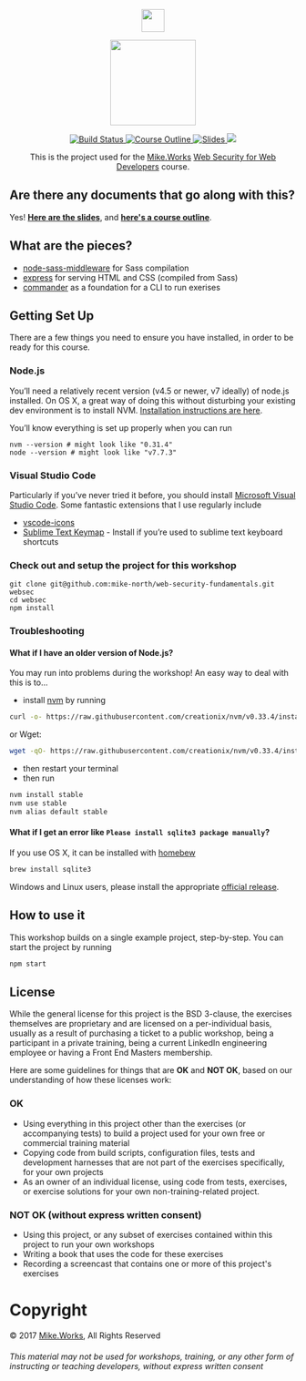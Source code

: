 <p align='center'>
  <a href="https://mike.works" target='_blank'>
    <img height=40 src='https://assets.mike.works/img/login_logo-33a9e523d451fb0d902f73d5452d4a0b.png' />
  </a> 
</p>
<p align='center'>
  <a href="https://mike.works/course/web-security-5c876cc" target='_blank'>
    <img height=150 src='https://user-images.githubusercontent.com/558005/29754319-66262caa-8b37-11e7-98ed-8bde2e2e4f3a.png' />
  </a>
</p>

<p align='center'>
  <a href="https://travis-ci.org/mike-north/web-security-fundamentals" title="Build Status">
    <img title="Build Status" src="https://travis-ci.org/mike-north/web-security-fundamentals.svg?branch=solution"/>
  </a>
  <a href="https://mike.works/course/web-security-5c876cc" title="Web Security for Web Developers">
    <img title="Course Outline" src="https://img.shields.io/badge/mike.works-course%20outline-blue.svg"/>
  </a>
  <a href="https://docs.mike.works/web-sec" title="Slides">
    <img title="Slides" src="https://img.shields.io/badge/mike.works-slides-blue.svg"/>
  </a>
  <a title="Greenkeeper badge" href="https://greenkeeper.io/">
    <img src="https://badges.greenkeeper.io/mike-north/web-security-fundamentals.svg"/>
  </a>
</p>
<p align='center'>
This is the  project used for the <a title="Mike.Works" href="https://mike.works">Mike.Works</a> <a title="Web Security for Web Developers" href="https://mike.works/course/web-security-5c876cc">Web Security for Web Developers</a> course.
</p>

## Are there any documents that go along with this?
Yes! **[Here are the slides](https://docs.mike.works/web-security-fundamentals)**, and **[here's a course outline](https://mike.works/course/web-security-5c876cc)**.

## What are the pieces?

* [node-sass-middleware](https://github.com/sass/node-sass-middleware) for Sass compilation
* [express](http://expressjs.com/) for serving HTML and CSS (compiled from Sass)
* [commander](https://github.com/tj/commander.js) as a foundation for a CLI to run exerises

## Getting Set Up

There are a few things you need to ensure you have installed, in order to be ready for this course.

### Node.js

You’ll need a relatively recent version (v4.5 or newer, v7 ideally) of node.js installed. On OS X, a great way of doing this without disturbing your existing dev environment is to install NVM. [Installation instructions are here](https://github.com/creationix/nvm#installation).

You’ll know everything is set up properly when you can run

```
nvm --version # might look like "0.31.4"
node --version # might look like "v7.7.3"
```

### Visual Studio Code

Particularly if you’ve never tried it before, you should install [Microsoft Visual Studio Code](https://code.visualstudio.com/). Some fantastic extensions that I use regularly include
* [vscode-icons](https://marketplace.visualstudio.com/items?itemName=robertohuertasm.vscode-icons)
* [Sublime Text Keymap](https://marketplace.visualstudio.com/items?itemName=ms-vscode.sublime-keybindings) - Install if you’re used to sublime text keyboard shortcuts

### Check out and setup the project for this workshop

```
git clone git@github.com:mike-north/web-security-fundamentals.git websec
cd websec
npm install
```

### Troubleshooting

#### What if I have an older version of Node.js?

You may run into problems during the workshop! An easy way to deal with this is to...

* install [nvm](https://github.com/creationix/nvm) by running

```sh
curl -o- https://raw.githubusercontent.com/creationix/nvm/v0.33.4/install.sh | bash
```
or Wget:

```sh
wget -qO- https://raw.githubusercontent.com/creationix/nvm/v0.33.4/install.sh | bash
```
* then restart your terminal
* then run
```sh
nvm install stable
nvm use stable
nvm alias default stable
```

#### What if I get an error like `Please install sqlite3 package manually`?

If you use OS X, it can be installed with [homebew](https://brew.sh/)

```sh
brew install sqlite3
```

Windows and Linux users, please install the appropriate [official release](https://sqlite.org/download.html).

## How to use it

This workshop builds on a single example project, step-by-step. You can start the project by running

```sh
npm start
```

## License
While the general license for this project is the BSD 3-clause, the exercises
themselves are proprietary and are licensed on a per-individual basis, usually
as a result of purchasing a ticket to a public workshop, being a participant
in a private training, being a current LinkedIn engineering employee or having a Front End Masters membership.

Here are some guidelines for things that are **OK** and **NOT OK**, based on our
understanding of how these licenses work:

### OK
* Using everything in this project other than the exercises (or accompanying tests) 
to build a project used for your own free or commercial training material
* Copying code from build scripts, configuration files, tests and development 
harnesses that are not part of the exercises specifically, for your own projects
* As an owner of an individual license, using code from tests, exercises, or
exercise solutions for your own non-training-related project.

### NOT OK (without express written consent)
* Using this project, or any subset of 
exercises contained within this project to run your own workshops
* Writing a book that uses the code for these exercises
* Recording a screencast that contains one or more of this project's exercises 


# Copyright

&copy; 2017 [Mike.Works](https://mike.works), All Rights Reserved

###### This material may not be used for workshops, training, or any other form of instructing or teaching developers, without express written consent
